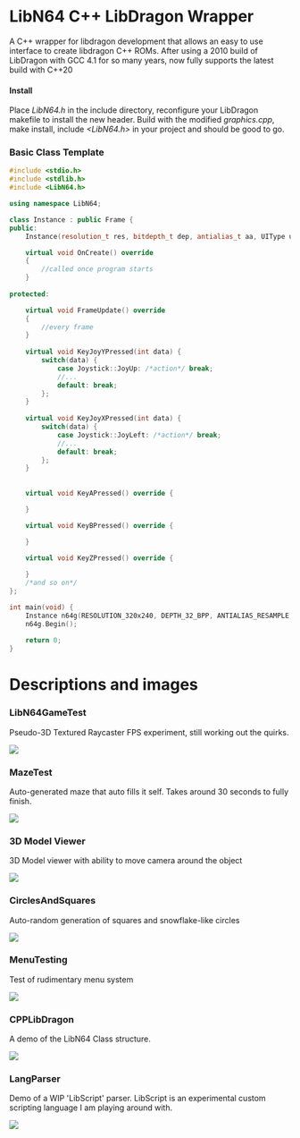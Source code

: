 # LibN64 C++ LibDragon Wrapper
A C++ wrapper for libdragon development that allows an easy to use interface to create libdragon C++ ROMs. After using a 2010 build of LibDragon with GCC 4.1 for so many years, now fully supports the latest build with C++20

#### Install
Place <i>LibN64.h</i> in the include directory, reconfigure your LibDragon makefile to install the new header. Build with the modified <i>graphics.cpp</i>, make install, include <i><LibN64.h></i> in your project and should be good to go.

### Basic Class Template
```c++
#include <stdio.h>
#include <stdlib.h>
#include <LibN64.h>

using namespace LibN64;

class Instance : public Frame {
public:
    Instance(resolution_t res, bitdepth_t dep, antialias_t aa, UIType ui) : Frame(res, dep, aa, ui) {}

    virtual void OnCreate() override 
    {
        //called once program starts
    }
    
protected:

    virtual void FrameUpdate() override
    {	
        //every frame
    }
    
    virtual void KeyJoyYPressed(int data) {
        switch(data) {
            case Joystick::JoyUp: /*action*/ break;
            //...
            default: break;
        };
    }
    
    virtual void KeyJoyXPressed(int data) {
        switch(data) {
            case Joystick::JoyLeft: /*action*/ break;
            //...
            default: break;
        };
    }
    
    
    virtual void KeyAPressed() override {

    }

    virtual void KeyBPressed() override {

    }
    
    virtual void KeyZPressed() override {

    }
    /*and so on*/
};

int main(void) {
    Instance n64g(RESOLUTION_320x240, DEPTH_32_BPP, ANTIALIAS_RESAMPLE, Frame::UIType::GUI);
    n64g.Begin();
   
    return 0;
}
```


# Descriptions and images
### LibN64GameTest
Pseudo-3D Textured Raycaster FPS experiment, still working out the quirks.

<img src="http://73.55.44.55/github/CPPWrapper-LibN64.png"></img>

### MazeTest
Auto-generated maze that auto fills it self. Takes around 30 seconds to fully finish.

<img src="http://73.55.44.55/github/CPPWrapper-Maze.png"></img>

### 3D Model Viewer
3D Model viewer with ability to move camera around the object

<img src="http://73.55.44.55/github/CPPWrapper-3DViewer.png"></img>

### CirclesAndSquares
Auto-random generation of squares and snowflake-like circles

<img src="http://73.55.44.55/github/CPPWrapper-CANDS.png"></img>

### MenuTesting
Test of rudimentary menu system

<img src="http://73.55.44.55/github/CPPWrapper-Menu.png"></img>

### CPPLibDragon
A demo of the LibN64 Class structure.

<img src="http://73.55.44.55/github/CPPWrapper-CPPLibDragon.png"></img>

### LangParser
Demo of a WIP 'LibScript' parser. LibScript is an experimental custom scripting language I am playing around with.

<img src="http://73.55.44.55/github/CPPWrapper-LangParser.png"></img>
